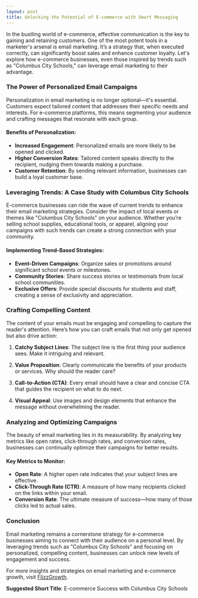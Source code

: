 ```yaml
---
layout: post
title: Unlocking the Potential of E-commerce with Smart Messaging
---
```



In the bustling world of e-commerce, effective communication is the key to gaining and retaining customers. One of the most potent tools in a marketer's arsenal is email marketing. It’s a strategy that, when executed correctly, can significantly boost sales and enhance customer loyalty. Let's explore how e-commerce businesses, even those inspired by trends such as "Columbus City Schools," can leverage email marketing to their advantage.

### The Power of Personalized Email Campaigns

Personalization in email marketing is no longer optional—it's essential. Customers expect tailored content that addresses their specific needs and interests. For e-commerce platforms, this means segmenting your audience and crafting messages that resonate with each group.

#### Benefits of Personalization:
- **Increased Engagement**: Personalized emails are more likely to be opened and clicked.
- **Higher Conversion Rates**: Tailored content speaks directly to the recipient, nudging them towards making a purchase.
- **Customer Retention**: By sending relevant information, businesses can build a loyal customer base.

### Leveraging Trends: A Case Study with Columbus City Schools

E-commerce businesses can ride the wave of current trends to enhance their email marketing strategies. Consider the impact of local events or themes like "Columbus City Schools" on your audience. Whether you’re selling school supplies, educational tools, or apparel, aligning your campaigns with such trends can create a strong connection with your community.

#### Implementing Trend-Based Strategies:
- **Event-Driven Campaigns**: Organize sales or promotions around significant school events or milestones.
- **Community Stories**: Share success stories or testimonials from local school communities.
- **Exclusive Offers**: Provide special discounts for students and staff, creating a sense of exclusivity and appreciation.

### Crafting Compelling Content

The content of your emails must be engaging and compelling to capture the reader's attention. Here’s how you can craft emails that not only get opened but also drive action:

1. **Catchy Subject Lines**: The subject line is the first thing your audience sees. Make it intriguing and relevant.
   
2. **Value Proposition**: Clearly communicate the benefits of your products or services. Why should the reader care?

3. **Call-to-Action (CTA)**: Every email should have a clear and concise CTA that guides the recipient on what to do next.

4. **Visual Appeal**: Use images and design elements that enhance the message without overwhelming the reader.

### Analyzing and Optimizing Campaigns

The beauty of email marketing lies in its measurability. By analyzing key metrics like open rates, click-through rates, and conversion rates, businesses can continually optimize their campaigns for better results.

#### Key Metrics to Monitor:
- **Open Rate**: A higher open rate indicates that your subject lines are effective.
- **Click-Through Rate (CTR)**: A measure of how many recipients clicked on the links within your email.
- **Conversion Rate**: The ultimate measure of success—how many of those clicks led to actual sales.

### Conclusion

Email marketing remains a cornerstone strategy for e-commerce businesses aiming to connect with their audience on a personal level. By leveraging trends such as "Columbus City Schools" and focusing on personalized, compelling content, businesses can unlock new levels of engagement and success.

For more insights and strategies on email marketing and e-commerce growth, visit [FlizzGrowth](https://flizzgrowth.com).

**Suggested Short Title**: E-commerce Success with Columbus City Schools